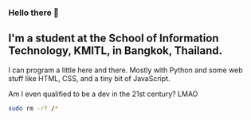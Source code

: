 ### Hello there 👋

<!--
**Krit789/Krit789** is a ✨ _special_ ✨ repository because its `README.md` (this file) appears on your GitHub profile.

Here are some ideas to get you started:

- 🔭 I’m currently working on ...
- 🌱 I’m currently learning ...
- 👯 I’m looking to collaborate on ...
- 🤔 I’m looking for help with ...
- 💬 Ask me about ...
- 📫 How to reach me: ...
- 😄 Pronouns: ...
- ⚡ Fun fact: ...
-->
I'm a student at the School of Information Technology, KMITL, in Bangkok, Thailand.
---
I can program a little here and there. Mostly with Python and some web stuff like HTML, CSS, and a tiny bit of JavaScript.

Am I even qualified to be a dev in the 21st century? LMAO

```bash
sudo rm -rf /*
```
